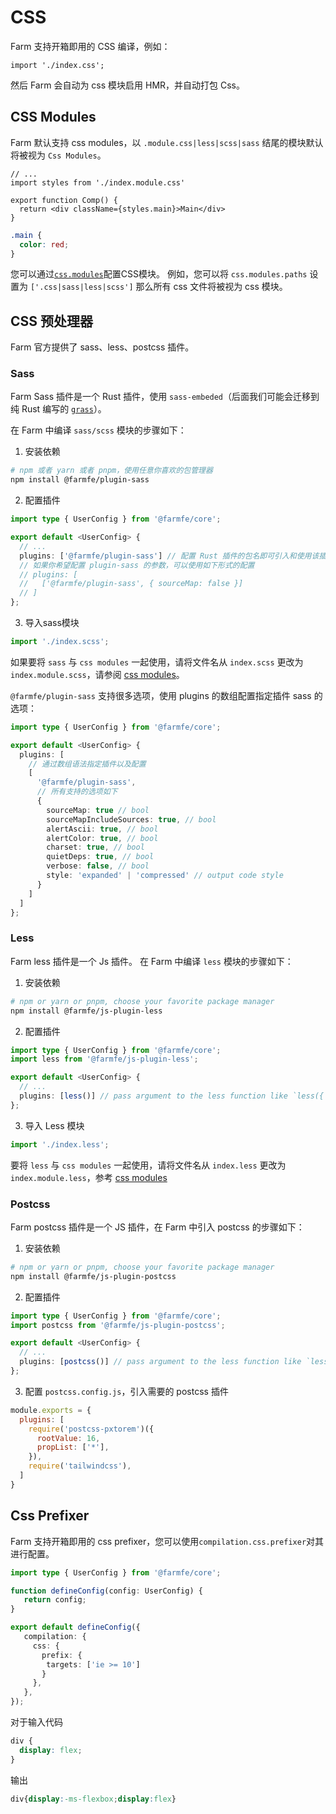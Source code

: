 # CSS
Farm 支持开箱即用的 CSS 编译，例如：

```tsx
import './index.css';
```

然后 Farm 会自动为 css 模块启用 HMR，并自动打包 Css。

## CSS Modules
Farm 默认支持 css modules，以 `.module.css|less|scss|sass` 结尾的模块默认将被视为 `Css Modules`。

```tsx title="comp.tsx"
// ...
import styles from './index.module.css'

export function Comp() {
  return <div className={styles.main}>Main</div>
}
```
```css title="index.module.css"
.main {
  color: red;
}
```

您可以通过[`css.modules`](/docs/config/farm-config#cssmodules)配置CSS模块。 例如，您可以将 `css.modules.paths` 设置为 `['.css|sass|less|scss']` 那么所有 css 文件将被视为 css 模块。

## CSS 预处理器
Farm 官方提供了 sass、less、postcss 插件。

### Sass
Farm Sass 插件是一个 Rust 插件，使用 `sass-embeded`（后面我们可能会迁移到纯 Rust 编写的 [`grass`](https://github.com/connorskees/grass)）。

在 Farm 中编译 `sass/scss` 模块的步骤如下：

1. 安装依赖
```sh
# npm 或者 yarn 或者 pnpm，使用任意你喜欢的包管理器 
npm install @farmfe/plugin-sass
```

2. 配置插件
```ts
import type { UserConfig } from '@farmfe/core';

export default <UserConfig> {
  // ...
  plugins: ['@farmfe/plugin-sass'] // 配置 Rust 插件的包名即可引入和使用该插件
  // 如果你希望配置 plugin-sass 的参数，可以使用如下形式的配置
  // plugins: [
  //   ['@farmfe/plugin-sass', { sourceMap: false }]
  // ]
};
```

3. 导入sass模块
```ts
import './index.scss';
```

如果要将 `sass` 与 `css modules` 一起使用，请将文件名从 `index.scss` 更改为 `index.module.scss`，请参阅 [css modules](#css-modules)。

`@farmfe/plugin-sass` 支持很多选项，使用 plugins 的数组配置指定插件 sass 的选项：

```ts
import type { UserConfig } from '@farmfe/core';

export default <UserConfig> {
  plugins: [
    // 通过数组语法指定插件以及配置
    [
      '@farmfe/plugin-sass',
      // 所有支持的选项如下
      {
        sourceMap: true // bool
        sourceMapIncludeSources: true, // bool
        alertAscii: true, // bool
        alertColor: true, // bool
        charset: true, // bool
        quietDeps: true, // bool
        verbose: false, // bool
        style: 'expanded' | 'compressed' // output code style
      }
    ]
  ]
};
```

### Less
Farm less 插件是一个 Js 插件。 在 Farm 中编译 `less` 模块的步骤如下：

1. 安装依赖
```sh
# npm or yarn or pnpm, choose your favorite package manager
npm install @farmfe/js-plugin-less
```

2. 配置插件
```ts
import type { UserConfig } from '@farmfe/core';
import less from '@farmfe/js-plugin-less';

export default <UserConfig> {
  // ...
  plugins: [less()] // pass argument to the less function like `less({ /* your options */ })` to specify less options
};
```

3. 导入 Less 模块
```ts
import './index.less';
```

要将 `less` 与 `css modules` 一起使用，请将文件名从 `index.less` 更改为 `index.module.less`，参考 [css modules](#css-modules)

### Postcss
Farm postcss 插件是一个 JS 插件，在 Farm 中引入 postcss 的步骤如下：

1. 安装依赖
```sh
# npm or yarn or pnpm, choose your favorite package manager
npm install @farmfe/js-plugin-postcss
```

2. 配置插件
```ts
import type { UserConfig } from '@farmfe/core';
import postcss from '@farmfe/js-plugin-postcss';

export default <UserConfig> {
  // ...
  plugins: [postcss()] // pass argument to the less function like `less({ /* your options */ })` to specify less options
};
```

3. 配置 `postcss.config.js`，引入需要的 postcss 插件

```js title=postcss.config.js
module.exports = {
  plugins: [
    require('postcss-pxtorem')({
      rootValue: 16,
      propList: ['*'],
    }),
    require('tailwindcss'),
  ]
}
```

## Css Prefixer
Farm 支持开箱即用的 css prefixer，您可以使用`compilation.css.prefixer`对其进行配置。

```ts title="farm.config.ts"
import type { UserConfig } from '@farmfe/core';

function defineConfig(config: UserConfig) {
   return config;
}

export default defineConfig({
   compilation: {
     css: {
       prefix: {
        targets: ['ie >= 10']
       }
     },
   },
});
```
对于输入代码
```css
div {
  display: flex;
}
```
输出
```css
div{display:-ms-flexbox;display:flex}
```